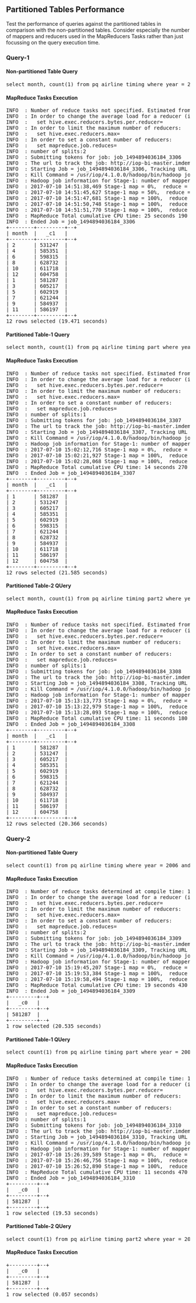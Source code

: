 ## Partitioned Tables Performance
Test the performance of queries against the partitioned tables in comparison with the non-partitioned tables. Consider especially the number of mappers and reducers used in the MapReducers Tasks rather than just focussing on the query execution time.

### Query-1

#### Non-partitioned Table Query 
<pre>
select month, count(1) from pq_airline_timing where year = 2006 group by month;
</pre>

#### MapReduce Tasks Execution
<pre>
INFO  : Number of reduce tasks not specified. Estimated from input data size: 2
INFO  : In order to change the average load for a reducer (in bytes):
INFO  :   set hive.exec.reducers.bytes.per.reducer=<number>
INFO  : In order to limit the maximum number of reducers:
INFO  :   set hive.exec.reducers.max=<number>
INFO  : In order to set a constant number of reducers:
INFO  :   set mapreduce.job.reduces=<number>
INFO  : number of splits:2
INFO  : Submitting tokens for job: job_1494894036184_3306
INFO  : The url to track the job: http://iop-bi-master.imdemocloud.com:8088/proxy/application_1494894036184_3306/
INFO  : Starting Job = job_1494894036184_3306, Tracking URL = http://iop-bi-master.imdemocloud.com:8088/proxy/application_1494894036184_3306/
INFO  : Kill Command = /usr/iop/4.1.0.0/hadoop/bin/hadoop job  -kill job_1494894036184_3306
INFO  : Hadoop job information for Stage-1: number of mappers: 2; number of reducers: 2
INFO  : 2017-07-10 14:51:38,469 Stage-1 map = 0%,  reduce = 0%
INFO  : 2017-07-10 14:51:45,627 Stage-1 map = 50%,  reduce = 0%, Cumulative CPU 8.96 sec
INFO  : 2017-07-10 14:51:47,681 Stage-1 map = 100%,  reduce = 0%, Cumulative CPU 20.32 sec
INFO  : 2017-07-10 14:51:50,748 Stage-1 map = 100%,  reduce = 50%, Cumulative CPU 22.76 sec
INFO  : 2017-07-10 14:51:51,770 Stage-1 map = 100%,  reduce = 100%, Cumulative CPU 25.19 sec
INFO  : MapReduce Total cumulative CPU time: 25 seconds 190 msec
INFO  : Ended Job = job_1494894036184_3306
+--------+---------+--+
| month  |   _c1   |
+--------+---------+--+
| 2      | 531247  |
| 4      | 585351  |
| 6      | 598315  |
| 8      | 628732  |
| 10     | 611718  |
| 12     | 604758  |
| 1      | 581287  |
| 3      | 605217  |
| 5      | 602919  |
| 7      | 621244  |
| 9      | 584937  |
| 11     | 586197  |
+--------+---------+--+
12 rows selected (19.471 seconds)
</pre>

#### Partitioned Table-1 Query 
<pre>
select month, count(1) from pq_airline_timing_part where year=2006 group by month;
</pre>

#### MapReduce Tasks Execution
<pre>
INFO  : Number of reduce tasks not specified. Estimated from input data size: 1
INFO  : In order to change the average load for a reducer (in bytes):
INFO  :   set hive.exec.reducers.bytes.per.reducer=<number>
INFO  : In order to limit the maximum number of reducers:
INFO  :   set hive.exec.reducers.max=<number>
INFO  : In order to set a constant number of reducers:
INFO  :   set mapreduce.job.reduces=<number>
INFO  : number of splits:1
INFO  : Submitting tokens for job: job_1494894036184_3307
INFO  : The url to track the job: http://iop-bi-master.imdemocloud.com:8088/proxy/application_1494894036184_3307/
INFO  : Starting Job = job_1494894036184_3307, Tracking URL = http://iop-bi-master.imdemocloud.com:8088/proxy/application_1494894036184_3307/
INFO  : Kill Command = /usr/iop/4.1.0.0/hadoop/bin/hadoop job  -kill job_1494894036184_3307
INFO  : Hadoop job information for Stage-1: number of mappers: 1; number of reducers: 1
INFO  : 2017-07-10 15:02:12,716 Stage-1 map = 0%,  reduce = 0%
INFO  : 2017-07-10 15:02:21,927 Stage-1 map = 100%,  reduce = 0%, Cumulative CPU 11.88 sec
INFO  : 2017-07-10 15:02:28,068 Stage-1 map = 100%,  reduce = 100%, Cumulative CPU 14.27 sec
INFO  : MapReduce Total cumulative CPU time: 14 seconds 270 msec
INFO  : Ended Job = job_1494894036184_3307
+--------+---------+--+
| month  |   _c1   |
+--------+---------+--+
| 1      | 581287  |
| 2      | 531247  |
| 3      | 605217  |
| 4      | 585351  |
| 5      | 602919  |
| 6      | 598315  |
| 7      | 621244  |
| 8      | 628732  |
| 9      | 584937  |
| 10     | 611718  |
| 11     | 586197  |
| 12     | 604758  |
+--------+---------+--+
12 rows selected (21.585 seconds)
</pre>

#### Partitioned Table-2 QUery 
<pre>
select month, count(1) from pq_airline_timing_part2 where year = 2006 group by month;
</pre>

#### MapReduce Tasks Execution
<pre>
INFO  : Number of reduce tasks not specified. Estimated from input data size: 1
INFO  : In order to change the average load for a reducer (in bytes):
INFO  :   set hive.exec.reducers.bytes.per.reducer=<number>
INFO  : In order to limit the maximum number of reducers:
INFO  :   set hive.exec.reducers.max=<number>
INFO  : In order to set a constant number of reducers:
INFO  :   set mapreduce.job.reduces=<number>
INFO  : number of splits:1
INFO  : Submitting tokens for job: job_1494894036184_3308
INFO  : The url to track the job: http://iop-bi-master.imdemocloud.com:8088/proxy/application_1494894036184_3308/
INFO  : Starting Job = job_1494894036184_3308, Tracking URL = http://iop-bi-master.imdemocloud.com:8088/proxy/application_1494894036184_3308/
INFO  : Kill Command = /usr/iop/4.1.0.0/hadoop/bin/hadoop job  -kill job_1494894036184_3308
INFO  : Hadoop job information for Stage-1: number of mappers: 1; number of reducers: 1
INFO  : 2017-07-10 15:13:13,773 Stage-1 map = 0%,  reduce = 0%
INFO  : 2017-07-10 15:13:22,979 Stage-1 map = 100%,  reduce = 0%, Cumulative CPU 8.59 sec
INFO  : 2017-07-10 15:13:28,093 Stage-1 map = 100%,  reduce = 100%, Cumulative CPU 11.18 sec
INFO  : MapReduce Total cumulative CPU time: 11 seconds 180 msec
INFO  : Ended Job = job_1494894036184_3308
+--------+---------+--+
| month  |   _c1   |
+--------+---------+--+
| 1      | 581287  |
| 2      | 531247  |
| 3      | 605217  |
| 4      | 585351  |
| 5      | 602919  |
| 6      | 598315  |
| 7      | 621244  |
| 8      | 628732  |
| 9      | 584937  |
| 10     | 611718  |
| 11     | 586197  |
| 12     | 604758  |
+--------+---------+--+
12 rows selected (20.366 seconds)
</pre>

### Query-2

#### Non-partitioned Table Query 
<pre>
select count(1) from pq_airline_timing where year = 2006 and month=1;
</pre>

#### MapReduce Tasks Execution
<pre>
INFO  : Number of reduce tasks determined at compile time: 1
INFO  : In order to change the average load for a reducer (in bytes):
INFO  :   set hive.exec.reducers.bytes.per.reducer=<number>
INFO  : In order to limit the maximum number of reducers:
INFO  :   set hive.exec.reducers.max=<number>
INFO  : In order to set a constant number of reducers:
INFO  :   set mapreduce.job.reduces=<number>
INFO  : number of splits:2
INFO  : Submitting tokens for job: job_1494894036184_3309
INFO  : The url to track the job: http://iop-bi-master.imdemocloud.com:8088/proxy/application_1494894036184_3309/
INFO  : Starting Job = job_1494894036184_3309, Tracking URL = http://iop-bi-master.imdemocloud.com:8088/proxy/application_1494894036184_3309/
INFO  : Kill Command = /usr/iop/4.1.0.0/hadoop/bin/hadoop job  -kill job_1494894036184_3309
INFO  : Hadoop job information for Stage-1: number of mappers: 2; number of reducers: 1
INFO  : 2017-07-10 15:19:45,207 Stage-1 map = 0%,  reduce = 0%
INFO  : 2017-07-10 15:19:53,384 Stage-1 map = 100%,  reduce = 0%, Cumulative CPU 19.43 sec
INFO  : 2017-07-10 15:19:58,494 Stage-1 map = 100%,  reduce = 100%, Cumulative CPU 19.43 sec
INFO  : MapReduce Total cumulative CPU time: 19 seconds 430 msec
INFO  : Ended Job = job_1494894036184_3309
+---------+--+
|   _c0   |
+---------+--+
| 581287  |
+---------+--+
1 row selected (20.535 seconds)
</pre>

#### Partitioned Table-1 QUery 
<pre>
select count(1) from pq_airline_timing_part where year = 2006 and month=1;
</pre>

#### MapReduce Tasks Execution
<pre>
INFO  : Number of reduce tasks determined at compile time: 1
INFO  : In order to change the average load for a reducer (in bytes):
INFO  :   set hive.exec.reducers.bytes.per.reducer=<number>
INFO  : In order to limit the maximum number of reducers:
INFO  :   set hive.exec.reducers.max=<number>
INFO  : In order to set a constant number of reducers:
INFO  :   set mapreduce.job.reduces=<number>
INFO  : number of splits:1
INFO  : Submitting tokens for job: job_1494894036184_3310
INFO  : The url to track the job: http://iop-bi-master.imdemocloud.com:8088/proxy/application_1494894036184_3310/
INFO  : Starting Job = job_1494894036184_3310, Tracking URL = http://iop-bi-master.imdemocloud.com:8088/proxy/application_1494894036184_3310/
INFO  : Kill Command = /usr/iop/4.1.0.0/hadoop/bin/hadoop job  -kill job_1494894036184_3310
INFO  : Hadoop job information for Stage-1: number of mappers: 1; number of reducers: 1
INFO  : 2017-07-10 15:26:39,589 Stage-1 map = 0%,  reduce = 0%
INFO  : 2017-07-10 15:26:46,756 Stage-1 map = 100%,  reduce = 0%, Cumulative CPU 8.96 sec
INFO  : 2017-07-10 15:26:52,890 Stage-1 map = 100%,  reduce = 100%, Cumulative CPU 11.47 sec
INFO  : MapReduce Total cumulative CPU time: 11 seconds 470 msec
INFO  : Ended Job = job_1494894036184_3310
+---------+--+
|   _c0   |
+---------+--+
| 581287  |
+---------+--+
1 row selected (19.53 seconds)
</pre>

#### Partitioned Table-2 QUery 
<pre>
select count(1) from pq_airline_timing_part2 where year = 2006 and month=1;
</pre>

#### MapReduce Tasks Execution
<pre>
+---------+--+
|   _c0   |
+---------+--+
| 581287  |
+---------+--+
1 row selected (0.057 seconds)
</pre>
